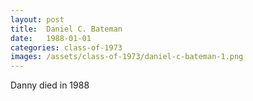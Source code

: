 ```yaml
---
layout: post
title:  Daniel C. Bateman
date:   1988-01-01
categories: class-of-1973
images: /assets/class-of-1973/daniel-c-bateman-1.png
---
```

Danny died in 1988
